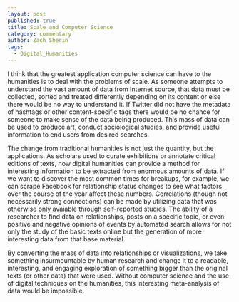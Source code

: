 ```yaml
---
layout: post
published: true
title: Scale and Computer Science
category: commentary
author: Zach Sherin
tags: 
  - Digital_Humanities
---
```


I think that the greatest application computer science can have to the humanities is to deal with the problems of scale. As someone attempts to understand the vast amount of data from Internet source, that data must be collected, sorted and treated differently depending on its content or else there would be no way to understand it. If Twitter did not have the metadata of hashtags or other content-specific tags there would be no chance for someone to make sense of the data being produced. This mass of data can be used to produce art, conduct sociological studies, and provide useful information to end users from desired searches. 

The change from traditional humanities is not just the quantity, but the applications. As scholars used to curate exhibitions or annotate critical editions of texts, now digital humanities can provide a method for interesting information to be extracted from enormous amounts of data. If we want to discover the most common times for breakups, for example, we can scrape Facebook for relationship status changes to see what factors over the course of the year affect these numbers. Correlations (though not necessarily strong connections) can be made by utilizing data that was otherwise only avaiable through self-reported studies. The ability of a researcher to find data on relationships, posts on a specific topic, or even positive and negative opinions of events by automated search allows for not only the study of the basic texts online but the generation of more interesting data from that base material.

By converting the mass of data into relationships or visualizations, we take something insurmountable by human research and change it to a readable, interesting, and engaging exploration of something bigger than the original texts (or other data) that were used. Without computer science and the use of digital techniques on the humanities, this interesting meta-analysis of data would be impossible.

